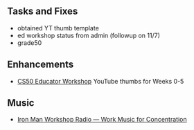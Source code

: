 ## Tasks and Fixes
* obtained YT thumb template
* ed workshop status from admin (followup on 11/7)
* grade50

## Enhancements
* [CS50 Educator Workshop](https://cs50.harvard.edu/workshop) YouTube thumbs for Weeks 0-5

## Music
* [Iron Man Workshop Radio — Work Music for Concentration](https://www.youtube.com/live/CJbEClavywA?si=fFYW9F4JaWG4QG5v)